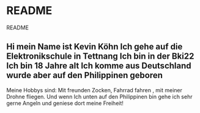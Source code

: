 # README
README

Hi mein Name ist Kevin Köhn 
Ich gehe auf die Elektronikschule in Tettnang
Ich bin in der Bki22 
Ich bin 18 Jahre alt
Ich komme aus Deutschland wurde aber auf den Philippinen geboren
------------------------------------------------------------------------------------------------------------
Meine Hobbys sind: 
Mit freunden Zocken, Fahrrad fahren , mit meiner Drohne fliegen. 
Und wenn Ich unten auf den Philippinen bin gehe ich sehr gerne Angeln und geniese dort meine Freiheit! 
